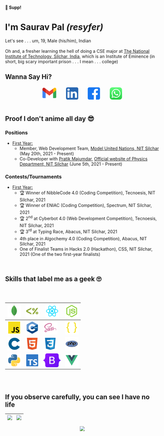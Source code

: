 #### 👋 Supp!

<!-- ![profile visit](https://komarev.com/ghpvc/?username=resyfer) -->

# I'm <b>Saurav Pal</b> <i>(resyfer)</i>

Let's see . . . um, 19, Male (his/him), Indian<br><br>
Oh and, a fresher learning the hell of doing a CSE major at [The National Institute of Technology, Silchar, India](http://www.nits.ac.in), which is an Institute of Eminence (in short, big scary important prison . . . I mean . . . college)
<br>

## Wanna Say Hi?

<div align="center" width=80%>
<a title="Gmail" href="https://mail.google.com/mail/u/0/?view=cm&fs=1&to=palsaurav.2020@gmail.com&tf=1"><img height="45" src="./img/gmail.svg"></a>&emsp;&emsp;
<a title="LinkedIn" href="https://www.linkedin.com/in/resyfer/"><img  height="40" src="./img/linkedin.svg"></a>&emsp;&emsp;
<a title="Facebook" href="https://www.facebook.com/resyfer17/"><img  height="40" src="./img/facebook.svg"></a>&emsp;&emsp;
<a title="WhatsApp" href="https://api.whatsapp.com/send?phone=919152539529"><img  height="40" src="./img/whatsapp.svg"></a>
</div>
<br>

## Proof I don't anime all day 😎

### Positions

- <u>First Year:</u>
  - Member, Web Development Team, [Model United Nations, NIT Silchar](https://github.com/AdityaKotari/nitsmun2021-22) (May 20th, 2021 - Present)
  - Co-Developer with [Pratik Majumdar](https://github.com/codadept), [Official website of Physics Department, NIT Silchar](http://www.nits.ac.in/departments/physics/physics.php) (June 5th, 2021 - Present)

### Contests/Tournaments

- <u>First Year:</u>
  - 🏆 Winner of NibbleCode 4.0 (Coding Competition), Tecnoesis, NIT Silchar, 2021
  - 🏆 Winner of ENIAC (Coding Competition), Spectrum, NIT Silchar, 2021
  - 🏆 2<sup>nd</sup> at Cyberbot 4.0 (Web Development Competition), Tecnoesis, NIT Silchar, 2021
  - 🏆 3<sup>rd</sup> at Typing Race, Abacus, NIT Silchar, 2021
  - 4th place in Algochemy 4.0 (Coding Competition), Abacus, NIT Silchar, 2021
  - One of Finalist Teams in Hacks 2.0 (Hackathon), CSS, NIT Silchar, 2021 (One of the two first-year finalists)
<br>

## Skills that label me as a geek 🙄

<div align="center" width=80%>
  
<br><br>
  
| <img title="MongoDB" height="45" src="./img/mongodb.svg"> | <img title="Express & EJS" height="45" src="./img/ejs.svg"> | <img title="React" height="45" src="./img/reactjs.svg"> | <img title="NodeJS" height="45" src="./img/nodejs.svg"> |
|---|---|---|---|
| <img title="JavaScript (JS)" height="45" src="./img/javascript.svg"> | <img title="C++ 17" height="45" src="./img/cpp.svg"> | <img title="Syntactically Awesome Style Sheets (Sass)" height="45" src="./img/sass.svg"> | <img title="JSON" height="45" src="./img/json.svg"> |
| <img title="C (11)" height="45" src="./img/c.svg"> | <img title="HTML 5" height="45" src="./img/html.svg"> | <img title="CSS 3" height="45" src="./img/css.svg"> | <img title="PHP" height="45" src="./img/php.svg"> |
| <img title="Python" height="45" src="./img/python.svg"> | <img title="TypeScript (TS)" height="45" src="./img/typescript.svg"> | <img title="Bootstrap 5" height="45" src="./img/bootstrap5.svg"> | <img title="Vue JS" height="45" src="./img/vue.svg"> |

<!-- Figma, Git -->
</div>
<br><br>

## If you observe carefully, you can see I have no life

<div align="center" width=100%>
  
  | <img height="150" src="https://github-readme-stats.vercel.app/api/top-langs/?username=resyfer&theme=synthwave&layout=compact"> | <img height="150" src="https://github-readme-stats.vercel.app/api?username=resyfer&count_private=t&hide=stars&theme=synthwave"> |
  |---|---|
  <img src="https://activity-graph.herokuapp.com/graph?username=resyfer&theme=react-dark&line=4722df&color=4722df&bg_color=2A2D32&custom_title=Me%20Doing%20What%20I%20Do&hide_border=true" />

</div>
